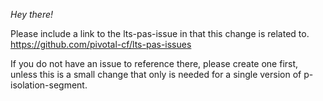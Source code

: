 _Hey there!_

Please include a link to the lts-pas-issue in that this change is related to.
https://github.com/pivotal-cf/lts-pas-issues

If you do not have an issue to reference there, please create one first, unless this is a small change that only is needed for a single version of p-isolation-segment.
